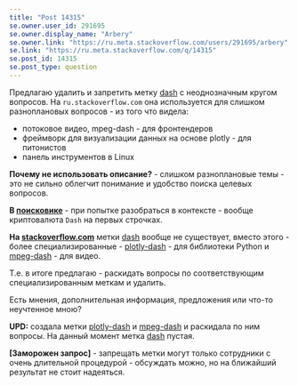 ```yaml
---
title: "Post 14315"
se.owner.user_id: 291695
se.owner.display_name: "Arbery"
se.owner.link: "https://ru.meta.stackoverflow.com/users/291695/arbery"
se.link: "https://ru.meta.stackoverflow.com/q/14315"
se.post_id: 14315
se.post_type: question
---
```

<p>Предлагаю удалить и запретить метку <a href="https://ru.stackoverflow.com/questions/tagged/dash" class="s-tag post-tag" title="показать вопросы с меткой [dash]" aria-label="показать вопросы с меткой [dash]" rel="tag" aria-labelledby="tag-dash-tooltip-container" data-tag-menu-origin="Unknown">dash</a> с неоднозначным кругом вопросов. На <code>ru.stackoverflow.com</code> она используется для слишком разноплановых вопросов - из того что видела:</p>
<ul>
<li>потоковое видео, mpeg-dash -  для фронтендеров</li>
<li>фреймворк для визуализации данных на основе plotly - для питонистов</li>
<li>панель инструментов в Linux</li>
</ul>
<p><strong>Почему не использовать описание?</strong> - слишком разноплановые темы - это не сильно облегчит понимание и удобство поиска целевых вопросов.</p>
<p><strong>В <a href="https://www.google.com/search?q=dash&amp;oq=dash&amp;gs_lcrp=EgZjaHJvbWUyBggAEEUYOTIGCAEQRRg7MgYIAhBFGDsyBggDEEUYOzIGCAQQRRg8MgYIBRBFGDwyBggGEEUYPDIGCAcQRRg80gEIMjk0MGowajeoAgCwAgA&amp;sourceid=chrome&amp;ie=UTF-8" rel="nofollow noreferrer">поисковике</a></strong> - при попытке разобраться в контексте - вообще криптовалюта <code>Dash</code> на первых строчках.</p>
<p><strong>На <a href="https://stackoverflow.com/">stackoverflow.com</a></strong> метки <a href="https://stackoverflow.com/questions/tagged/dash">dash</a> вообще не существует, вместо этого - более специализированные - <a href="https://stackoverflow.com/questions/tagged/plotly-dash">plotly-dash</a> - для библиотеки Python и <a href="https://stackoverflow.com/questions/tagged/mpeg-dash">mpeg-dash</a> - для видео.</p>
<p>Т.е. в итоге предлагаю - раскидать вопросы по соответствующим специализированным меткам и удалить.</p>
<p>Есть мнения, дополнительная информация, предложения или что-то неучтенное мною?</p>
<p><strong>UPD:</strong> создала метки <a href="https://ru.stackoverflow.com/questions/tagged/plotly-dash" class="s-tag post-tag" title="показать вопросы с меткой [plotly-dash]" aria-label="показать вопросы с меткой [plotly-dash]" rel="tag" aria-labelledby="tag-plotly-dash-tooltip-container" data-tag-menu-origin="Unknown">plotly-dash</a> и <a href="https://ru.stackoverflow.com/questions/tagged/mpeg-dash" class="s-tag post-tag" title="показать вопросы с меткой [mpeg-dash]" aria-label="показать вопросы с меткой [mpeg-dash]" rel="tag" aria-labelledby="tag-mpeg-dash-tooltip-container" data-tag-menu-origin="Unknown">mpeg-dash</a> и раскидала по ним вопросы. На данный момент метка <a href="https://ru.stackoverflow.com/questions/tagged/dash" class="s-tag post-tag" title="показать вопросы с меткой [dash]" aria-label="показать вопросы с меткой [dash]" rel="tag" aria-labelledby="tag-dash-tooltip-container" data-tag-menu-origin="Unknown">dash</a> пустая.</p>
<p><strong>[Заморожен запрос]</strong> - запрещать метки могут только сотрудники с очень длительной процедурой - обсуждать можно, но на ближайший результат не стоит надеяться.</p>
